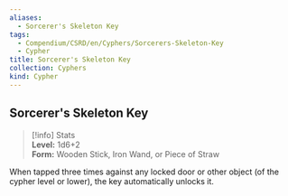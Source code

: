 ```yaml
---
aliases:
  - Sorcerer's Skeleton Key
tags:
  - Compendium/CSRD/en/Cyphers/Sorcerers-Skeleton-Key
  - Cypher
title: Sorcerer's Skeleton Key
collection: Cyphers
kind: Cypher
---
```

## Sorcerer's Skeleton Key  
>[!info] Stats  
> **Level:** 1d6+2  
> **Form:** Wooden Stick, Iron Wand, or Piece of Straw
  
When tapped three times against any locked door or other object (of the cypher level or lower), the key automatically unlocks it.